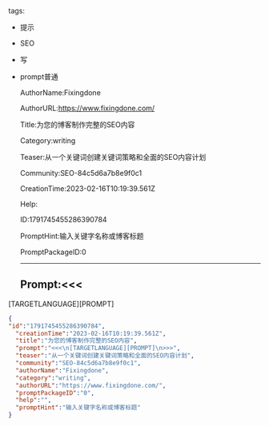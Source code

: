   tags: 
- 提示
- SEO
- 写
- prompt普通

  AuthorName:Fixingdone

  AuthorURL:https://www.fixingdone.com/

  Title:为您的博客制作完整的SEO内容

  Category:writing

  Teaser:从一个关键词创建关键词策略和全面的SEO内容计划

  Community:SEO-84c5d6a7b8e9f0c1

  CreationTime:2023-02-16T10:19:39.561Z

  Help:

  ID:1791745455286390784

  PromptHint:输入关键字名称或博客标题

  PromptPackageID:0

  ---

  ## Prompt:<<<
[TARGETLANGUAGE][PROMPT]
>>>

  ```json
  {
  "id":"1791745455286390784",
    "creationTime":"2023-02-16T10:19:39.561Z",
    "title":"为您的博客制作完整的SEO内容",
    "prompt":"<<<\n[TARGETLANGUAGE][PROMPT]\n>>>",
    "teaser":"从一个关键词创建关键词策略和全面的SEO内容计划",
    "community":"SEO-84c5d6a7b8e9f0c1",
    "authorName":"Fixingdone",
    "category":"writing",
    "authorURL":"https://www.fixingdone.com/",
    "promptPackageID":"0",
    "help":"",
    "promptHint":"输入关键字名称或博客标题"
  }
  ```
